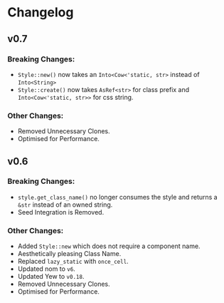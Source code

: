 # Changelog

## v0.7

### Breaking Changes:
- `Style::new()` now takes an `Into<Cow<'static, str>` instead of
  `Into<String>`
- `Style::create()` now takes `AsRef<str>` for class prefix and
  `Into<Cow<'static, str>>` for css string.

### Other Changes:
- Removed Unnecessary Clones.
- Optimised for Performance.


## v0.6

### Breaking Changes:
- `style.get_class_name()` no longer consumes the style and returns a `&str`
  instead of an owned string.
- Seed Integration is Removed.

### Other Changes:
- Added `Style::new` which does not require a component name.
- Aesthetically pleasing Class Name.
- Replaced `lazy_static` with `once_cell`.
- Updated nom to `v6`.
- Updated Yew to `v0.18`.
- Removed Unnecessary Clones.
- Optimised for Performance.
